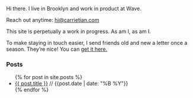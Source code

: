 Hi there. I live in Brooklyn and work in product at Wave. 

Reach out anytime: hi@carrietian.com

This site is perpetually a work in progress. As am I, as am I.

To make staying in touch easier, I send friends old and new a letter once a season.
They’re nice! You can [get it here.](http://eepurl.com/giFVMv)


### Posts

<ul>
  {% for post in site.posts %}
    <li>
      <a href="{{ post.url }}">{{ post.title }}</a> // {{post.date | date: "%B %Y"}}
    </li>
  {% endfor %}
</ul>
